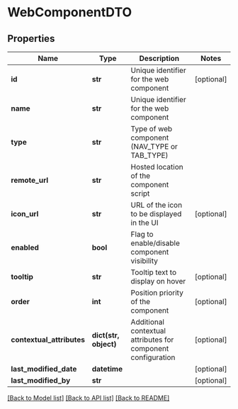 # WebComponentDTO

## Properties
Name | Type | Description | Notes
------------ | ------------- | ------------- | -------------
**id** | **str** | Unique identifier for the web component | [optional] 
**name** | **str** | Unique identifier for the web component | 
**type** | **str** | Type of web component (NAV_TYPE or TAB_TYPE) | 
**remote_url** | **str** | Hosted location of the component script | 
**icon_url** | **str** | URL of the icon to be displayed in the UI | [optional] 
**enabled** | **bool** | Flag to enable/disable component visibility | 
**tooltip** | **str** | Tooltip text to display on hover | [optional] 
**order** | **int** | Position priority of the component | [optional] 
**contextual_attributes** | **dict(str, object)** | Additional contextual attributes for component configuration | [optional] 
**last_modified_date** | **datetime** |  | [optional] 
**last_modified_by** | **str** |  | [optional] 

[[Back to Model list]](../README.md#documentation-for-models) [[Back to API list]](../README.md#documentation-for-api-endpoints) [[Back to README]](../README.md)

